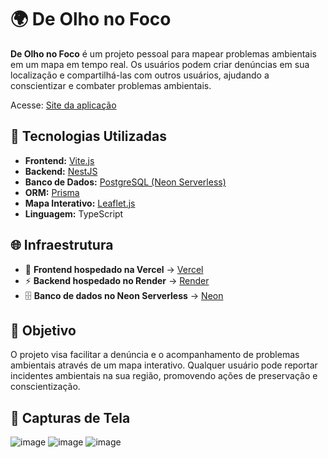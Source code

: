 # 🌍 De Olho no Foco

**De Olho no Foco** é um projeto pessoal para mapear problemas ambientais em um mapa em tempo real. Os usuários podem criar denúncias em sua localização e compartilhá-las com outros usuários, ajudando a conscientizar e combater problemas ambientais.

Acesse: [Site da aplicação](https://de-olho-no-foco.vercel.app)

## 🚀 Tecnologias Utilizadas

- **Frontend:** [Vite.js](https://vitejs.dev/)  
- **Backend:** [NestJS](https://nestjs.com/)  
- **Banco de Dados:** [PostgreSQL (Neon Serverless)](https://neon.tech/)  
- **ORM:** [Prisma](https://www.prisma.io/)  
- **Mapa Interativo:** [Leaflet.js](https://leafletjs.com/)  
- **Linguagem:** TypeScript  

## 🌐 Infraestrutura

- 🚀 **Frontend hospedado na Vercel** → [Vercel](https://vercel.com/)  
- ⚡ **Backend hospedado no Render** → [Render](https://render.com/)  
- 🗄️ **Banco de dados no Neon Serverless** → [Neon](https://neon.tech/)  

## 🎯 Objetivo

O projeto visa facilitar a denúncia e o acompanhamento de problemas ambientais através de um mapa interativo. Qualquer usuário pode reportar incidentes ambientais na sua região, promovendo ações de preservação e conscientização.

## 📸 Capturas de Tela

![image](https://github.com/user-attachments/assets/b980baf6-9752-4c2f-98f3-89abf0546619)
![image](https://github.com/user-attachments/assets/305f6c65-4a9d-438f-8737-cc78893c9844)
![image](https://github.com/user-attachments/assets/78f21362-28f5-4ff6-902a-a87181dc371a)

